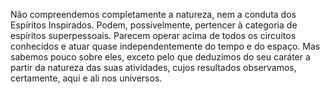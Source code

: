 ﻿Não compreendemos completamente a natureza, nem a conduta dos Espíritos Inspirados. Podem, possivelmente, pertencer à categoria de espíritos superpessoais. Parecem operar acima de todos os circuitos conhecidos e atuar quase independentemente do tempo e do espaço. Mas sabemos pouco sobre eles, exceto pelo que deduzimos do seu caráter a partir da natureza das suas atividades, cujos resultados observamos, certamente, aqui e ali nos universos.